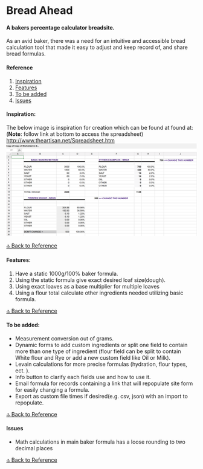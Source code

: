 # Bread Ahead

#### A bakers percentage calculator breadsite.

As an avid baker, there was a need for an intuitive and accessible bread calculation tool that made it easy to adjust and keep record of, and share bread formulas.

<a id="ref"></a>

#### Reference 
1. [Inspiration](#inspiration)
1. [Features](#features) 
1. [To be added](#to-be-added) 
1. [Issues](#issues) 
#### Inspiration:
<a id="inspiration"></a>

   The below image is inspiration for creation which can be found at found at: (**Note**: follow link at bottom to access the spreadsheet) <http://www.theartisan.net/Spreadsheet.htm> 
![bread calc inspiration](assets/bread-spread-calc.png)

[:top: Back to Reference](#ref)
#### Features:
<a id="features"></a>

1. Have a static 1000g/100% baker formula.
1. Using the static formula give exact desired loaf size(dough).
1. Using exact loaves as a base multiplier for multiple loaves
1. Using a flour total calculate other ingredients needed utilizing basic formula. 

[:top: Back to Reference](#ref)

#### To be added:
<a id="to-be-added"></a>

   * Measurement conversion out of grams.
   * Dynamic forms to add custom ingredients or split one field to contain more than one type of ingredient (flour field can be split to contain White flour and Rye or add a new custom field like Oil or Milk). 
   * Levain calculations for more precise formulas (hydration, flour types, ect. ).
   * Info button to clarify each fields use and how to use it.
   * Email formula for records containing a link that will repopulate site form for easily changing a formula.  
   * Export as custom file times if desired(e.g. csv, json) with an import to repopulate.

[:top: Back to Reference](#ref)

#### Issues
<a id="issues"></a>
   * Math calculations in main baker formula has a loose rounding to two decimal places

[:top: Back to Reference](#ref)

